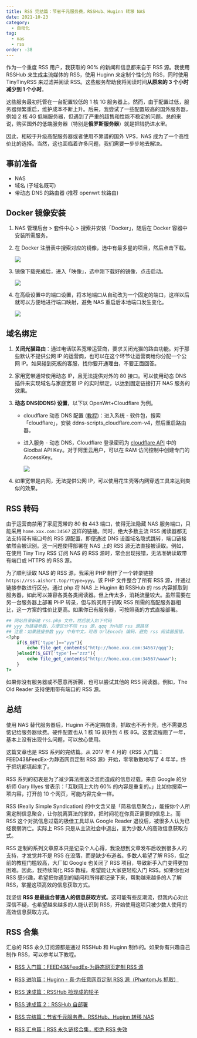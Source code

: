 ```yaml
---
title: RSS 完结篇：节省千元服务费，RSSHub、Huginn 转移 NAS
date: 2021-10-23
category:
  - 自动化
tag:
  - nas
  - rss
order: -38
---
```


作为一个重度 RSS 用户，我获取的 90% 的新闻和信息都来自于 RSS 源。我使用 RSSHub 来生成主流媒体的 RSS，使用 Huginn 来定制个性化的 RSS，同时使用 TinyTinyRSS 来过滤并阅读 RSS。这些服务帮助我将阅读时间**从原来的 3 个小时减少到 1 个小时**。

这些服务最初托管在一台配置较低的 1 核 1G 服务器上。然而，由于配置过低，服务器频繁重启，维护成本不断上升。后来，我尝试了一些配置较高的国外服务器，例如 2 核 4G 低端服务器，但遇到了严重的超售和性能不稳定的问题。总的来说，购买国外的低端服务器（特别是**俄罗斯服务器**）就是把钱扔进水里。

因此，相较于升级高配服务器或者使用不靠谱的国外 VPS，NAS 成为了一个高性价比的选择。当然，这也面临着许多问题，我们需要一步步地去解决。

## 事前准备

- NAS
- 域名 (子域名既可)
- 带动态 DNS 的路由器 (推荐 openwrt 软路由)

## Docker 镜像安装

1. NAS 管理后台 > 套件中心 > 搜索并安装「Docker」，随后在 Docker 容器中安装所需服务。
2. 在 Docker 注册表中搜索对应的镜像，选中有最多星的项目，然后点击下载。

   ![](https://img.newzone.top/2022-05-05-14-40-43.png?imageMogr2/format/webp)

3. 镜像下载完成后，进入「映像」，选中刚下载好的镜像，点击启动。

   ![](https://img.newzone.top/2022-05-05-14-41-01.png?imageMogr2/format/webp)

4. 在高级设置中的端口设置，将本地端口从自动改为一个固定的端口，这样以后就可以方便地进行端口映射，避免 NAS 重启后本地端口发生变化。

   ![](https://img.newzone.top/2022-05-05-14-41-15.png?imageMogr2/format/webp)

## 域名绑定

1. **关闭光猫路由**：通过电话联系宽带运营商，要求关闭光猫的路由功能。对于那些默认不提供公网 IP 的运营商，也可以在这个环节让运营商给你分配一个公网 IP。如果碰到死板的客服，找你要开通理由，不要正面回答。

2. 家用宽带通常使用动态 IP，且无法提供对外的 80 接口。可以使用动态 DNS 插件来实现域名与家庭宽带 IP 的实时绑定，以达到固定链接打开 NAS 服务的效果。

3. **动态 DNS(DDNS) 设置**，以下以 OpenWrt+Cloudflare 为例。

   - cloudflare 动态 DNS 配置 ([教程](https://p3terx.com/archives/openwrt-cloudflare-ddns.html))：进入系统 - 软件包，搜索「cloudflare」，安装 ddns-scripts_cloudflare.com-v4，然后重启路由器。
   - 进入服务 - 动态 DNS，Cloudflare 登录密码为 [cloudflare API](https://dash.cloudflare.com/profile/api-tokens) 中的 Glodbal API Key。对于阿里云用户，可以在 RAM 访问控制中创建专门的 AccessKey。

     ![](https://img.newzone.top/2022-05-05-14-41-31.png?imageMogr2/format/webp)

4. 如果宽带是内网，无法提供公网 IP，可以使用花生壳等内网穿透工具来达到类似的效果。

## RSS 转码

由于运营商禁用了家庭宽带的 80 和 443 端口，使得无法隐藏 NAS 服务端口，只能采用 `home.xxx.com:34567` 这样的链接。同时，绝大多数主流 RSS 阅读器都无法支持带有端口号的 RSS 源配置，即便通过 DNS 设置域名隐式跳转，端口链接依然会被识别。这一问题使得部署在 NAS 上的 RSS 源无法直接被读取。例如，在使用 Tiny Tiny RSS 订阅 NAS 的 RSS 源时，常会出现报错，无法准确读取带有端口或 HTTPS 的 RSS 源。

为了顺利读取 NAS 的 RSS 源，我采用 PHP 制作了一个转录链接 `https://rss.aishort.top/?type=yyy`。该 PHP 文件整合了所有 RSS 源，并通过链接参数进行区分。通过 php 将 NAS 上 Huginn 和 RSSHub 的 rss 内容抓取到服务器，如此可以兼容各类各类阅读器。但上传太多，消耗流量较大。虽然需要在另一台服务器上部署 PHP 转录，但与购买用于抓取 RSS 所需的高配服务器相比，这一方案的性价比更高。如果你已有服务器，可按照我的方式直接部署。

```php
## 网站目录新建 rss.php 文件，然后放入如下代码
## yyy 为链接参数，方便区分不同 rss 源，qqq 为内部 rss 源路径
## 注意：如果链接参数 yyy 中有中文，可用 UrlEncode 编码，避免 rss 阅读器报错。
<?php
    if($_GET['type']=="yyy"){
        echo file_get_contents("http://home.xxx.com:34567/qqq");
    }elseif($_GET['type']=="zzz"){
        echo file_get_contents("http://home.xxx.com:34567/wwww");
    }
?>
```

如果你没有服务器或不愿意再折腾，也可以尝试其他的 RSS 阅读器。例如，The Old Reader 支持使用带有端口的 RSS 源。

## 总结

使用 NAS 替代服务器后，Huginn 不再定期崩溃，抓取也不再卡壳，也不需要总惦记给服务器续费。硬件配置也从 1 核 1G 跃升到 4 核 8G。这套流程跑了一年，基本上没有出现什么问题，可以放心使用。

这篇文章也是 RSS 系列的完结篇。从 2017 年 4 月的《RSS 入门篇：FEED43&FeedEx-为静态网页定制 RSS 源》开始，零零散散地写了 4 年半，终于把坑都填起来了。

RSS 系列的初衷是为了减少算法推送泛滥而造成的信息过载。来自 Google 的分析师 Gary Illyes 曾表示：「互联网上大约 60% 的内容是重复的。」比如你搜索一项内容，打开前 10 个网页，可能内容完全一样。

RSS (Really Simple Syndication) 的中文含义是「简易信息聚合」，能按你个人所需定制信息聚合，让你脱离算法的掌控，把时间花在你真正需要的信息上。而 RSS 这个对抗信息过载的极佳工具却从 Google Reader 退役后，被很多人认为已经衰弱消亡。实际上 RSS 只是从主流社会中退出，变为少数人的高效信息获取方式。

RSS 定制的系列文章原本只是记录个人心得，我没想到文章发布后收到很多人的支持，才发觉并不是 RSS 在没落，而是缺少布道者。多数人希望了解 RSS，但之前的教程门槛较高，大厂如 Google 也关闭了 RSS 项目，导致新手入门变得更加困难。因此，我持续简化 RSS 教程，希望能让大家更轻松入门 RSS。如果你也对 RSS 感兴趣，希望把你遇到的疑问和所得都记录下来，帮助越来越多的人了解 RSS，掌握这项高效的信息获取方式。

我坚信 **RSS 是最适合普通人的信息获取方式**。这可能有些反潮流，但我内心对此深信不疑，也希望越来越多的人能认识到 RSS，开始使用这项只被少数人使用的高效信息获取方式。

## RSS 合集

汇总的 RSS 永久订阅源都是通过 RSSHub 和 Huginn 制作的。如果你有兴趣自己制作 RSS，可以参考以下教程。

- [RSS 入门篇：FEED43&FeedEx-为静态网页定制 RSS 源](https://newzone.top/posts/2017-04-22-rss_feed43_feedex.html)

- [RSS 进阶篇：Huginn - 真·为任意网页定制 RSS 源（PhantomJs 抓取）](https://newzone.top/posts/2018-10-07-huginn_scraping_any_website.html)

- [RSS 速成篇：RSSHub 捡现成的轮子](https://newzone.top/posts/2019-04-01-rsshub_noob.html)

- [RSS 速成篇 2：RSSHub 自部署](https://newzone.top/posts/2020-03-25-rsshub_on_vps.html)

- [RSS 完结篇：节省千元服务费，RSSHub、Huginn 转移 NAS](https://newzone.top/posts/2021-10-23-nas_with_rsshub_and_huginn.html)

- [RSS 汇总篇：RSS 永久链接合集，拒绝 RSS 失效](https://newzone.top/posts/2022-03-17-rss_persistent_link_collection.html)
